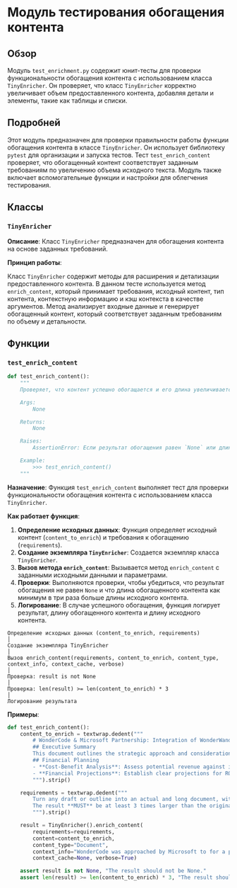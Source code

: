 # Модуль тестирования обогащения контента

## Обзор

Модуль `test_enrichment.py` содержит юнит-тесты для проверки функциональности обогащения контента с использованием класса `TinyEnricher`. Он проверяет, что класс `TinyEnricher` корректно увеличивает объем предоставленного контента, добавляя детали и элементы, такие как таблицы и списки.

## Подробней

Этот модуль предназначен для проверки правильности работы функции обогащения контента в классе `TinyEnricher`. Он использует библиотеку `pytest` для организации и запуска тестов. Тест `test_enrich_content` проверяет, что обогащенный контент соответствует заданным требованиям по увеличению объема исходного текста. Модуль также включает вспомогательные функции и настройки для облегчения тестирования.

## Классы

### `TinyEnricher`

**Описание**: Класс `TinyEnricher` предназначен для обогащения контента на основе заданных требований.

**Принцип работы**:

Класс `TinyEnricher` содержит методы для расширения и детализации предоставленного контента. В данном тесте используется метод `enrich_content`, который принимает требования, исходный контент, тип контента, контекстную информацию и кэш контекста в качестве аргументов. Метод анализирует входные данные и генерирует обогащенный контент, который соответствует заданным требованиям по объему и детальности.

## Функции

### `test_enrich_content`

```python
def test_enrich_content():
    """
    Проверяет, что контент успешно обогащается и его длина увеличивается как минимум в три раза.

    Args:
        None

    Returns:
        None

    Raises:
        AssertionError: Если результат обогащения равен `None` или длина обогащенного контента меньше утроенной длины исходного контента.

    Example:
        >>> test_enrich_content()
    """
```

**Назначение**: Функция `test_enrich_content` выполняет тест для проверки функциональности обогащения контента с использованием класса `TinyEnricher`.

**Как работает функция**:

1. **Определение исходных данных**: Функция определяет исходный контент (`content_to_enrich`) и требования к обогащению (`requirements`).
2. **Создание экземпляра `TinyEnricher`**: Создается экземпляр класса `TinyEnricher`.
3. **Вызов метода `enrich_content`**: Вызывается метод `enrich_content` с заданными исходными данными и параметрами.
4. **Проверки**: Выполняются проверки, чтобы убедиться, что результат обогащения не равен `None` и что длина обогащенного контента как минимум в три раза больше длины исходного контента.
5. **Логирование**: В случае успешного обогащения, функция логирует результат, длину обогащенного контента и длину исходного контента.

```ascii
Определение исходных данных (content_to_enrich, requirements)
│
Создание экземпляра TinyEnricher
│
Вызов enrich_content(requirements, content_to_enrich, content_type, context_info, context_cache, verbose)
│
Проверка: result is not None
│
Проверка: len(result) >= len(content_to_enrich) * 3
│
Логирование результата
```

**Примеры**:

```python
def test_enrich_content():
    content_to_enrich = textwrap.dedent("""
        # WonderCode & Microsoft Partnership: Integration of WonderWand with GitHub
        ## Executive Summary
        This document outlines the strategic approach and considerations for the partnership between WonderCode and Microsoft...
        ## Financial Planning
        - **Cost-Benefit Analysis**: Assess potential revenue against integration development and maintenance costs.
        - **Financial Projections**: Establish clear projections for ROI measurement.
        """).strip()

    requirements = textwrap.dedent("""
        Turn any draft or outline into an actual and long document, with many, many details. Include tables, lists, and other elements.
        The result **MUST** be at least 3 times larger than the original content in terms of characters...
        """).strip()

    result = TinyEnricher().enrich_content(
        requirements=requirements,
        content=content_to_enrich,
        content_type="Document",
        context_info="WonderCode was approached by Microsoft to for a partnership.",
        context_cache=None, verbose=True)

    assert result is not None, "The result should not be None."
    assert len(result) >= len(content_to_enrich) * 3, "The result should be at least 3 times larger than the original content."